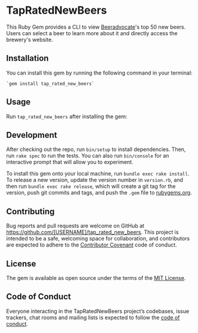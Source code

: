 # TapRatedNewBeers

This Ruby Gem provides a CLI to view <a href="https://www.beeradvocate.com/lists/new/">Beeradvocate</a>'s top 50 new beers. Users can select a beer to learn more about it and directly access the brewery's website.

## Installation

You can install this gem by running the following command in your terminal:

    `gem install tap_rated_new_beers`

## Usage

Run `tap_rated_new_beers` after installing the gem:
     

## Development

After checking out the repo, run `bin/setup` to install dependencies. Then, run `rake spec` to run the tests. You can also run `bin/console` for an interactive prompt that will allow you to experiment.

To install this gem onto your local machine, run `bundle exec rake install`. To release a new version, update the version number in `version.rb`, and then run `bundle exec rake release`, which will create a git tag for the version, push git commits and tags, and push the `.gem` file to [rubygems.org](https://rubygems.org).

## Contributing

Bug reports and pull requests are welcome on GitHub at https://github.com/[USERNAME]/tap_rated_new_beers. This project is intended to be a safe, welcoming space for collaboration, and contributors are expected to adhere to the [Contributor Covenant](http://contributor-covenant.org) code of conduct.

## License

The gem is available as open source under the terms of the [MIT License](https://opensource.org/licenses/MIT).

## Code of Conduct

Everyone interacting in the TapRatedNewBeers project’s codebases, issue trackers, chat rooms and mailing lists is expected to follow the [code of conduct](https://github.com/[USERNAME]/tap_rated_new_beers/blob/master/CODE_OF_CONDUCT.md).
